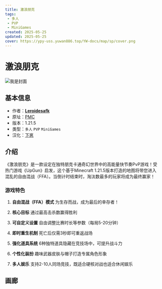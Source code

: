 ```yaml
---
title: 激浪朋克
tags: 
 - 多人
 - PVP
 - MiniGames
created: 2025-05-25
updated: 2025-05-25
cover: https://ypy-uss.yuwan886.top/YW-docs/map/sp/cover.png
---
```


# 激浪朋克
![我是封面](https://ypy-uss.yuwan886.top/YW-docs/map/sp/cover.png)
## 基本信息

- 作者：[**Leroidesafk**](https://www.planetminecraft.com/member/leroidesafk/)
- 原址：[PMC](https://www.planetminecraft.com/project/splashpunk)
- 版本：1.21.5
- 类型：`多人` `PVP` `MiniGames`
- 汉化：[下崽](https://pan.quark.cn/s/)

## 介绍

《激浪朋克》是一款设定在独特朋克卡通奇幻世界中的高能量快节奏PvP游戏！受热门游戏《UpGun》启发，这个基于Minecraft 1.21.5版本打造的地图将带您进入混乱的自由混战（FFA）。当倒计时结束时，淘汰数最多的玩家将成为最终赢家！

### 游戏特色

1. **自由混战（FFA）模式**
   为生存而战，成为最后的幸存者！

2. **核心目标**
   通过最高击杀数赢得胜利

3. **可自定义设置**
   自由调整比赛时长等参数（每局5-20分钟）

4. **即时重生机制**
   死亡后仅需3秒即可重返战场

5. **强化道具系统**
   6种独特道具隐藏在竞技场中，可提升战斗力

6. **个性化装扮**
   趣味武器皮肤与帽子打造专属角色形象

7. **多人娱乐**
   支持2-10人同场竞技，既适合硬核对战也适合休闲娱乐

## 画廊

<Gallery :images="[
  { src: 'https://ypy-uss.yuwan886.top/YW-docs/map/sp/1.png' },
  { src: 'https://ypy-uss.yuwan886.top/YW-docs/map/sp/2.png' },
  { src: 'https://ypy-uss.yuwan886.top/YW-docs/map/sp/3.png' },
  { src: 'https://ypy-uss.yuwan886.top/YW-docs/map/sp/4.png' }
]" />